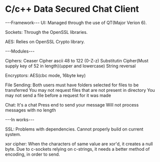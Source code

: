 # C/c++ Data Secured Chat Client

---Framework---
UI:
  Managed through the use of QT(Major Verion 6).

Sockets:
  Through the OpenSSL libraries.
  
AES:
  Relies on OpenSSL Crypto library.


---Modules---

Ciphers:
  Ceaser Cipher ascii 48 to 122 (0-Z-z)
  Substitutin Cipher(Must supply key of 52 in length)(upper and lowercase)
  String reversal
  
Encryptors:
  AES(cbc mode, 16byte key)
  
File Sending:
  Both users must have folders selected for files to be transferred
  You may not request files that are not present in directory
  You may not send a file before a request for it was made
  
Chat:
  It's a chat
  Press end to send your message
  Will not process messages with no length
  
---In works---

SSL:
  Problems with dependencies. Cannot properly build on current system.
  
xor cipher:
  When the characters of same value are xor'd, it creates a null byte.
  Due to c-sockets relying on c-strings, it needs a better method of encoding, in order to send.
